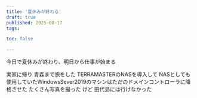 ```yaml
---
title: '夏休みが終わる'
draft: true
published: 2025-08-17
tags:

toc: false

---
```

今日で夏休みが終わり、明日から仕事が始まる

実家に帰り
青森まで旅をした
TERRAMASTERのNASを導入して
NASとしても使用していたWindowsSever2019のマシンはただのドメインコントローラに降格させた
たくさん写真を撮った
けど
田代島には行けなかった
